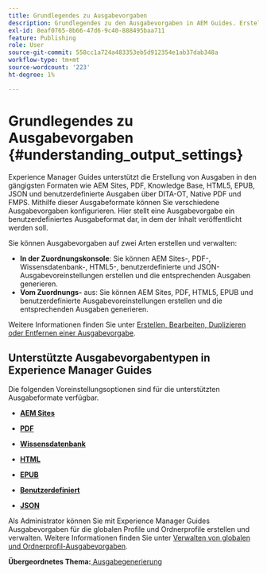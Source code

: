 ```yaml
---
title: Grundlegendes zu Ausgabevorgaben
description: Grundlegendes zu den Ausgabevorgaben in AEM Guides. Erstellen Sie Ausgabevorgaben über den Web-Editor und das Zuordnungs-Dashboard für die Formate AEM Site, PDF, HTML5, EPUB, Custom und JSON.
exl-id: 8eaf0765-8b66-47d6-9c40-888495baa711
feature: Publishing
role: User
source-git-commit: 558cc1a724a483353eb5d912354e1ab37dab348a
workflow-type: tm+mt
source-wordcount: '223'
ht-degree: 1%

---
```


# Grundlegendes zu Ausgabevorgaben {#understanding_output_settings}

Experience Manager Guides unterstützt die Erstellung von Ausgaben in den gängigsten Formaten wie AEM Sites, PDF, Knowledge Base, HTML5, EPUB, JSON und benutzerdefinierte Ausgaben über DITA-OT, Native PDF und FMPS. Mithilfe dieser Ausgabeformate können Sie verschiedene Ausgabevorgaben konfigurieren. Hier stellt eine Ausgabevorgabe ein benutzerdefiniertes Ausgabeformat dar, in dem der Inhalt veröffentlicht werden soll.

Sie können Ausgabevorgaben auf zwei Arten erstellen und verwalten:

- **In der Zuordnungskonsole**: Sie können AEM Sites-, PDF-, Wissensdatenbank-, HTML5-, benutzerdefinierte und JSON-Ausgabevoreinstellungen erstellen und die entsprechenden Ausgaben generieren.
- **Vom Zuordnungs-** aus: Sie können AEM Sites, PDF, HTML5, EPUB und benutzerdefinierte Ausgabevoreinstellungen erstellen und die entsprechenden Ausgaben generieren.

Weitere Informationen finden Sie unter [Erstellen, Bearbeiten, Duplizieren oder Entfernen einer Ausgabevorgabe](./generate-output-create-edit-preset.md).

## Unterstützte Ausgabevorgabentypen in Experience Manager Guides

Die folgenden Voreinstellungsoptionen sind für die unterstützten Ausgabeformate verfügbar.

- **[AEM Sites](generate-output-aem-site.md)**

- **[PDF](generate-output-pdf.md)**

- **[Wissensdatenbank](generate-output-knowledge-base.md)**

- **[HTML](generate-output-html5.md)**

- **[EPUB](generate-output-epub.md)**

- **[Benutzerdefiniert](generate-output-custom.md)**

- **[JSON](generate-output-json.md)**

Als Administrator können Sie mit Experience Manager Guides Ausgabevorgaben für die globalen Profile und Ordnerprofile erstellen und verwalten. Weitere Informationen finden Sie unter [Verwalten von globalen und Ordnerprofil-Ausgabevorgaben](./web-editor-manage-output-presets.md).

**Übergeordnetes Thema:**[ Ausgabegenerierung](generate-output.md)

